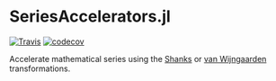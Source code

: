 # SeriesAccelerators.jl

[![Travis](https://travis-ci.com/jwscook/SeriesAccelerators.jl.svg?branch=master)](https://travis-ci.com/jwscook/SeriesAccelerators.jl)
[![codecov](https://codecov.io/gh/jwscook/SeriesAccelerators.jl/branch/master/graph/badge.svg)](https://codecov.io/gh/jwscook/SeriesAccelerators.jl)


Accelerate mathematical series using the [Shanks](https://en.wikipedia.org/wiki/Shanks_transformation) or [van Wijngaarden](https://en.wikipedia.org/wiki/Van_Wijngaarden_transformation) transformations.
